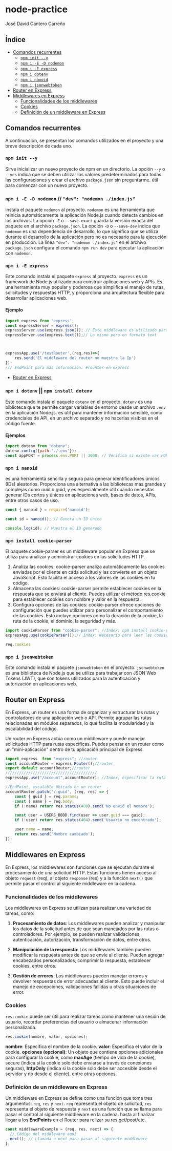 # node-practice

José David Cantero Carreño

## Índice

  - [Comandos recurrentes](#comandos-recurrentes)
    - [`npm init --y`](#npm-init---y)
    - [`npm i -E -D nodemon`](#npm-i--e--d-nodemon--dev-nodemon-indexjs)
    - [`npm i -E express`](#npm-i--e-express)
    - [`npm i dotenv`](#npm-i-dotenv--npm-install-dotenv)
    - [`npm i nanoid`](#npm-i-nanoid)
    - [`npm i jsonwebtoken`](#npm-i-jsonwebtoken)
  - [Router en Express](#router-en-express)
  - [Middlewares en Express](#middlewares-en-express)
    - [Funcionalidades de los middlewares](#funcionalidades-de-los-middlewares)
    - [Cookies](#cookies)
    - [Definición de un middleware en Express](#definición-de-un-middleware-en-express)
## Comandos recurrentes

A continuación, se presentan los comandos utilizados en el proyecto y una breve descripción de cada uno.

### `npm init --y`

Sirve inicializar un nuevo proyecto de npm en un directorio. La opción `--y` o `--yes` indica que se deben utilizar los valores predeterminados para todas las configuraciones y crear el archivo `package.json` sin preguntarme. útil para comenzar con un nuevo proyecto.

### `npm i -E -D nodemon` // `"dev": "nodemon ./index.js"`

instala el paquete `nodemon` al proyecto. `nodemon` es una herramienta que reinicia automáticamente la aplicación Node.js cuando detecta cambios en los archivos. La opción `-E` o `--save-exact` guarda la versión exacta del paquete en el archivo `package.json`. La opción `-D` o `--save-dev` indica que `nodemon` es una dependencia de desarrollo, lo que significa que se utiliza durante el desarrollo de la aplicación pero no es necesario para la ejecución en producción. La línea `"dev": "nodemon ./index.js"` en el archivo `package.json` configura el comando `npm run dev` para ejecutar la aplicación con `nodemon`.


### `npm i -E express`

Este comando instala el paquete `express` al proyecto. `express` es un framework de Node.js utilizado para construir aplicaciones web y APIs. Es una herramienta muy popular y poderosa que simplifica el manejo de rutas, solicitudes y respuestas HTTP, y proporciona una arquitectura flexible para desarrollar aplicaciones web.

#### Ejemplo
```javascript 
import express from 'express';
const expressServer = express();
expressServer.use(express.json()); // Este middleware es utilizado para analizar el cuerpo de las solicitudes entrantes en formato JSON. Al llamar a expressServer.use() y pasar express.json(), estás indicando que deseas utilizar este middleware en todas las solicitudes entrantes para analizar el cuerpo JSON y convertirlo en un objeto JavaScript accesible a través de req.body.
expressServer.use(express.text());// Lo mismo pero en formato text




```

```javascript
expressApp.use('/testRouter',(req,res)=>{ 
    res.send('El middleware del router no muestra la Ip')
});
/// EndPoint para más información: #rounter-en-express
```
- [Router en Express](#router-en-express)

### `npm i dotenv` || `npm install dotenv`


Este comando instala el paquete `dotenv` en el proyecto. `dotenv` es una biblioteca que te permite cargar variables de entorno desde un archivo `.env` en la aplicación Node.js. es útil para mantener información sensible, como credenciales de API, en un archivo separado y no hacerlas visibles en el código fuente.

#### Ejemplos

```javascript
import dotenv from "dotenv";
dotenv.config({path:'./.env'});
const appPORT = process.env.PORT || 3000; // Verifica si existe var PORT en .env y si no le asigna 3000;
```
### `npm i nanoid`
es una herramienta sencilla y segura para generar identificadores únicos (IDs) aleatorios. Proporciona una alternativa a las bibliotecas más grandes y complejas como uuid o guid, y es especialmente útil cuando necesitas generar IDs cortos y únicos en aplicaciones web, bases de datos, APIs, entre otros casos de uso.

```javascript
const { nanoid } = require('nanoid');

const id = nanoid(); // Genera un ID único

console.log(id); // Muestra el ID generado

```
### `npm install cookie-parser`
El paquete cookie-parser es un middleware popular en Express que se utiliza para analizar y administrar cookies en las solicitudes HTTP.

1. Analiza las cookies: cookie-parser analiza automáticamente las cookies enviadas por el cliente en cada solicitud y las convierte en un objeto JavaScript. Esto facilita el acceso a los valores de las cookies en tu código.
2. Almacena las cookies: cookie-parser permite establecer cookies en la respuesta que se enviará al cliente. Puedes utilizar el método res.cookie para establecer cookies con nombre y valor en la respuesta.
3. Configura opciones de las cookies: cookie-parser ofrece opciones de configuración que puedes utilizar para personalizar el comportamiento de las cookies. Esto incluye opciones como la duración de la cookie, la ruta de la cookie, el dominio, la seguridad y más.
```javascript
import cookieParser from "cookie-parser"; //Index: npm install cookie-parser
expressApp.use(cookieParser());// Index: Necesario para leer las cookies

req.cookies

```
### `npm i jsonwebtoken`

Este comando instala el paquete `jsonwebtoken` en el proyecto. `jsonwebtoken` es una biblioteca de Node.js que se utiliza para trabajar con JSON Web Tokens (JWT), que son tokens utilizados para la autenticación y autorización en aplicaciones web.

## Router en Express
En Express, un router es una forma de organizar y estructurar las rutas y controladores de una aplicación web o API. Permite agrupar las rutas relacionadas en módulos separados, lo que facilita la modularidad y la escalabilidad del código.

Un router en Express actúa como un middleware y puede manejar solicitudes HTTP para rutas específicas. Puedes pensar en un router como un "mini-aplicación" dentro de tu aplicación principal de Express.

```javascript
import express  from "express"; //router
const accountRouter = express.Router();//router
export default accountRouter;//router
////////////////////////////////////////
expressApp.use("/account",accountRouter); //Index, especificar la ruta "/account aquí permite que los middlewares del router no tengan efecto sobre otros endpoints del index.
```
```javascript 
//EndPoint, escalable Ubicado en un router
accountRouter.patch('/:guid', (req, res) => {
    const { guid } = req.params;
    const { name } = req.body;
    if (!name) return res.status(400).send('No envió el nombre');

    const user = USERS_BBDD.find(user => user.guid === guid);
    if (!user) return res.status(404).send('Usuario no encontrado');

    user.name = name;
    return res.send('Nombre cambiado');
});
```

## Middlewares en Express

En Express, los middlewares son funciones que se ejecutan durante el procesamiento de una solicitud HTTP. Estas funciones tienen acceso al objeto `request` (req), al objeto `response` (res) y a la función `next()` que permite pasar el control al siguiente middleware en la cadena.

### Funcionalidades de los middlewares

Los middlewares en Express se utilizan para realizar una variedad de tareas, como:

1. **Procesamiento de datos**: Los middlewares pueden analizar y manipular los datos de la solicitud antes de que sean manejados por las rutas o controladores. Por ejemplo, se pueden realizar validaciones, autenticación, autorización, transformación de datos, entre otros.

2. **Manipulación de la respuesta**: Los middlewares también pueden modificar la respuesta antes de que se envíe al cliente. Pueden agregar encabezados personalizados, comprimir la respuesta, establecer cookies, entre otros.

3. **Gestión de errores**: Los middlewares pueden manejar errores y devolver respuestas de error adecuadas al cliente. Esto puede incluir el manejo de excepciones, validaciones fallidas u otras situaciones de error.

### Cookies
`res.cookie` puede ser útil para realizar tareas como mantener una sesión de usuario, recordar preferencias del usuario o almacenar información personalizada.

```javascript
res.cookie(nombre, valor, opciones);
 ```
**nombre**: Especifica el nombre de la cookie.
**valor**: Especifica el valor de la cookie.
**opciones (opcional)**: Un objeto que contiene opciones adicionales para configurar la cookie, como **maxAge** (tiempo de vida de la cookie), secure (indica si la cookie solo debe enviarse a través de conexiones seguras), **httpOnly** (indica si la cookie solo debe ser accesible desde el servidor y no desde el cliente), entre otras opciones.


### Definición de un middleware en Express

Un middleware en Express se define como una función que toma tres argumentos: `req`, `res` y `next`. `req` representa el objeto de solicitud, `res` representa el objeto de respuesta y `next` es una función que se llama para pasar el control al siguiente middleware en la cadena. hasta al finalizar llegar a los **EndPoints** en el Router para relizar su res.get/post/etc.

```javascript
const middlewareExample = (req, res, next) => {
  // Código del middleware aquí
  next(); // Llamada a next para pasar al siguiente middleware
};
